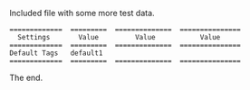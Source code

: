 Included file with some more test data.

```robotframework
=============  =========  ==============  ===============
  Settings       Value         Value           Value
=============  =========  ==============  ===============
Default Tags   default1
=============  =========  ==============  ===============
```
The end.
